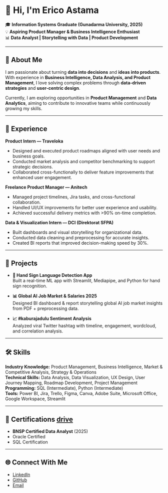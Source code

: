 # 👋 Hi, I'm Erico Astama  

🎓 **Information Systems Graduate (Gunadarma University, 2025)**  
💡 **Aspiring Product Manager & Business Intelligence Enthusiast**  
📊 **Data Analyst | Storytelling with Data | Product Development**  

---

## 🚀 About Me
I am passionate about turning **data into decisions** and **ideas into products**.  
With experience in **Business Intelligence, Data Analysis, and Product Management**, I love solving complex problems through **data-driven strategies** and **user-centric design**.  

Currently, I am exploring opportunities in **Product Management** and **Data Analytics**, aiming to contribute to innovative teams while continuously growing my skills.  

---

## 💼 Experience

**Product Intern — Traveloka**  
- Designed and executed product roadmaps aligned with user needs and business goals.  
- Conducted market analysis and competitor benchmarking to support strategic decisions.  
- Collaborated cross-functionally to deliver feature improvements that enhanced user engagement.  

**Freelance Product Manager — Anitech**  
- Managed project timelines, Jira tasks, and cross-functional collaboration.  
- Handled UI/UX improvements for better user experience and usability.  
- Achieved successful delivery metrics with >90% on-time completion.  

**Data & Visualization Intern — DCI (Direktorat SFPA)**  
- Built dashboards and visual storytelling for organizational data.  
- Conducted data cleaning and preprocessing for accurate insights.  
- Created BI reports that improved decision-making speed by 30%.  

---

## 📂 Projects

- **🤟 Hand Sign Language Detection App**  
  Built a real-time ML app with Streamlit, Mediapipe, and Python for hand sign recognition.  

- **📊 Global AI Job Market & Salaries 2025**  
  Designed BI dashboard & report storytelling global AI job market insights from PDF + preprocessing data.    

- **📈 #kaburajadulu Sentiment Analysis**  
  Analyzed viral Twitter hashtag with timeline, engagement, wordcloud, and correlation analysis.  

---

## 🛠️ Skills

**Industry Knowledge:** Product Management, Business Intelligence, Market & Competitive Analysis, Strategy & Operations  
**Technical Skills:** Data Analysis, Data Visualization, UX Design, User Journey Mapping, Roadmap Development, Project Management  
**Programming:** SQL (Intermediate), Python (Intermediate)  
**Tools:** Power BI, Jira, Trello, Figma, Canva, Adobe Suite, Microsoft Office, Google Workspace, Streamlit  

---

## 📜 Certifications [drive](https://drive.google.com/drive/folders/1Pb0ETif6GLnGZFuwDQUeOek1T5oORIhC)
- **BNSP Certified Data Analyst** (2025)  
- Oracle Certified  
- SQL Certification  

---

## 🌐 Connect With Me
- [LinkedIn](https://linkedin.com/in/ericoastama)  
- [GitHub](https://github.com/EricoAstama)  
- [Email](mailto:ericoastama@gmail.com)  
